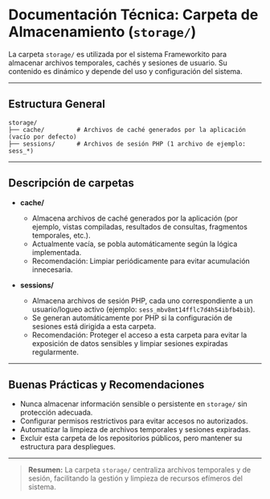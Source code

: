 # Documentación Técnica: Carpeta de Almacenamiento (`storage/`)

La carpeta `storage/` es utilizada por el sistema Frameworkito para almacenar archivos temporales, cachés y sesiones de usuario. Su contenido es dinámico y depende del uso y configuración del sistema.

---

## Estructura General

```
storage/
├── cache/         # Archivos de caché generados por la aplicación (vacío por defecto)
├── sessions/      # Archivos de sesión PHP (1 archivo de ejemplo: sess_*)
```

---

## Descripción de carpetas

- **cache/**
  - Almacena archivos de caché generados por la aplicación (por ejemplo, vistas compiladas, resultados de consultas, fragmentos temporales, etc.).
  - Actualmente vacía, se pobla automáticamente según la lógica implementada.
  - Recomendación: Limpiar periódicamente para evitar acumulación innecesaria.

- **sessions/**
  - Almacena archivos de sesión PHP, cada uno correspondiente a un usuario/logueo activo (ejemplo: `sess_mbv8mt14fflc7d4h54ibfb4bib`).
  - Se generan automáticamente por PHP si la configuración de sesiones está dirigida a esta carpeta.
  - Recomendación: Proteger el acceso a esta carpeta para evitar la exposición de datos sensibles y limpiar sesiones expiradas regularmente.

---

## Buenas Prácticas y Recomendaciones

- Nunca almacenar información sensible o persistente en `storage/` sin protección adecuada.
- Configurar permisos restrictivos para evitar accesos no autorizados.
- Automatizar la limpieza de archivos temporales y sesiones expiradas.
- Excluir esta carpeta de los repositorios públicos, pero mantener su estructura para despliegues.

---

> **Resumen:**
> La carpeta `storage/` centraliza archivos temporales y de sesión, facilitando la gestión y limpieza de recursos efímeros del sistema.
